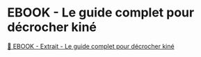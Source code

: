 # EBOOK - Le guide complet pour décrocher kiné
 [📘 EBOOK - Extrait - Le guide complet pour décrocher kiné](./EBOOK%20-%20Extrait%20-%20Le%20guide%20complet%20pour%20d%C3%A9crocher%20kin%C3%A9.pdf) 


